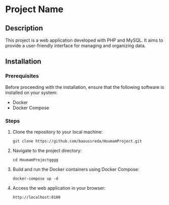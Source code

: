 # Project Name

## Description
This project is a web application developed with PHP and MySQL. It aims to provide a user-friendly interface for managing and organizing data.

## Installation

### Prerequisites
Before proceeding with the installation, ensure that the following software is installed on your system:

- Docker
- Docker Compose

### Steps

1. Clone the repository to your local machine:
   ```
   git clone https://github.com/baoussreda/HoumamProject.git
   ```

2. Navigate to the project directory:
   ```
   cd HoumamProjectgggg
   ```

3. Build and run the Docker containers using Docker Compose:
   ```
   docker-compose up -d
   ```

4. Access the web application in your browser:
   ```
   http://localhost:8100
   ```

